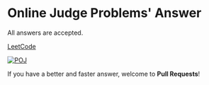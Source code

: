 # Online Judge Problems' Answer

All answers are accepted.

[LeetCode](https://leetcode.com/)

[![POJ](http://poj.org/images/logo0.gif)](http://poj.org/)

If you have a better and faster answer, welcome to __Pull Requests__!